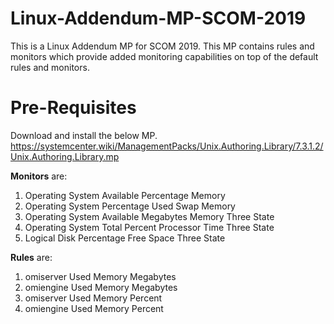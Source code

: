 # Linux-Addendum-MP-SCOM-2019
This is a Linux Addendum MP for SCOM 2019. This MP contains rules and monitors which provide added monitoring capabilities on top of the default rules and monitors. 

# Pre-Requisites
Download and install the below MP.
&nbsp; https://systemcenter.wiki/ManagementPacks/Unix.Authoring.Library/7.3.1.2/Unix.Authoring.Library.mp

**Monitors** are:
1. Operating System Available Percentage Memory
2. Operating System Percentage Used Swap Memory
3. Operating System Available Megabytes Memory Three State
4. Operating System Total Percent Processor Time Three State
5. Logical Disk Percentage Free Space Three State

**Rules** are:
1. omiserver Used Memory Megabytes
2. omiengine Used Memory Megabytes
3. omiserver Used Memory Percent
4. omiengine Used Memory Percent
